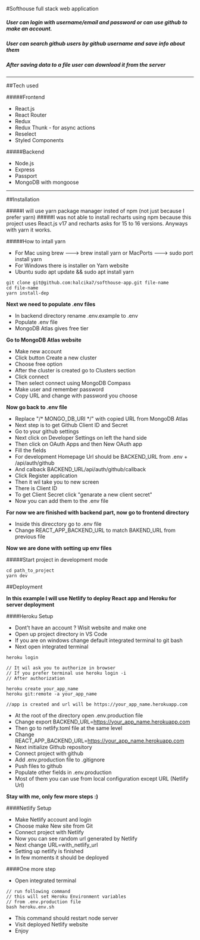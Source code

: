 #Softhouse full stack web application
##### User can login with username/email and password or can use github to make an account. 
##### User can search  github users by github username and save info about them
##### After saving data to a file user can download it from the server
___

##Tech used


#####Frontend
* React.js
* React Router
* Redux
* Redux Thunk - for async actions
* Reselect
* Styled Components

#####Backend
* Node.js
* Express
* Passport
* MongoDB with mongoose

---

##Installation

#####I will use yarn package manager insted of npm (not just because I prefer yarn)
#####I was not able to install recharts using npm because this project uses React.js v17 and recharts asks for 15 to 16 versions. Anyways with yarn it works.

#####How to intall yarn
* For Mac using brew ---> brew install yarn  or MacPorts ---> sudo port install yarn
* For Windows there is installer on Yarn website
* Ubuntu sudo apt update && sudo apt install yarn

```
git clone git@github.com:halcika7/softhouse-app.git file-name
cd file-name
yarn install-dep
```

**Next we need to populate .env files**

* In backend directory rename .env.example to .env
* Populate .env file
* MongoDB Atlas gives free tier

**Go to MongoDB Atlas website**
* Make new account
* Click button Create a new cluster
* Choose free option
* After the cluster is created go to Clusters section
* Click connect
* Then select connect using MongoDB Compass
* Make user and remember password
* Copy URL and change <password> with password you choose

**Now go back to .env file**

* Replace "/* MONGO_DB_URI  */" with copied URL from MongoDB Atlas
* Next step is to get Github Client ID and Secret
* Go to your github settings
* Next click on Developer Settings on left the hand side
* Then click on OAuth Apps and then New OAuth app
* Fill the fields
* For development Homepage Url should be BACKEND_URL from .env + /api/auth/github
* And calback BACKEND_URL/api/auth/github/callback
* Click Register application
* Then it wil take you to new screen
* There is Client ID
* To get Client Secret click "genarate a new client secret"
* Now you can add them to the .env file

**For now we are finished with backend part, now go to frontend directory**

* Inside this direcctory go to .env file
* Change REACT_APP_BACKEND_URL to match BAKEND_URL from previous file

**Now we are done with setting up env files**

#####Start project in development mode

```
cd path_to_project
yarn dev
```


##Deployment

**In this example I will use Netlify to deploy React app and Heroku for server deployment**

####Heroku Setup
* Dont't have an  account ? Wisit website and make one
* Open up project directory in VS Code
* If you are on windows change default integrated terminal to git bash
* Next open integrated terminal

```
heroku login

// It wil ask you to authorize in browser
// If you prefer terminal use heroku login -i
// After authorization

heroku create your_app_name
heroku git:remote -a your_app_name

//app is created and url will be https://your_app_name.herokuapp.com
```

* At the root of the directory open .env.production file
* Change export BACKEND_URL=https://your_app_name.herokuapp.com
* Then go to netlify.toml file at the same level
* Change REACT_APP_BACKEND_URL=https://your_app_name.herokuapp.com
* Next initialize Github repository
* Connect project with github
* Add .env.production file to .gitignore
* Push files to github
* Populate other fields in .env.production
* Most of them you can use from local configuration except URL (Netlify Url)

**Stay with me, only few more steps :)**

####Netlify Setup

* Make Netlify account and login
* Choose make New site from Git
* Connect project with Netlify
* Now you can see random url generated by Netlify
* Next change URL=with_netlify_url
* Setting up netlify is finished
* In few moments it should be deployed

####One more step

* Open integrated terminal

```
// run following command
// this will set Heroku Environment variables
// from .env.production file
bash heroku.env.sh
```

* This command should restart node server
* Visit deployed Netlify website
* Enjoy
